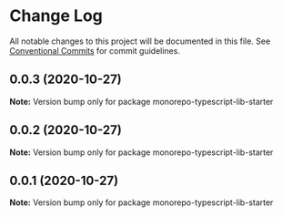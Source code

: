 # Change Log

All notable changes to this project will be documented in this file.
See [Conventional Commits](https://conventionalcommits.org) for commit guidelines.

## 0.0.3 (2020-10-27)

**Note:** Version bump only for package monorepo-typescript-lib-starter





## 0.0.2 (2020-10-27)

**Note:** Version bump only for package monorepo-typescript-lib-starter





## 0.0.1 (2020-10-27)

**Note:** Version bump only for package monorepo-typescript-lib-starter
